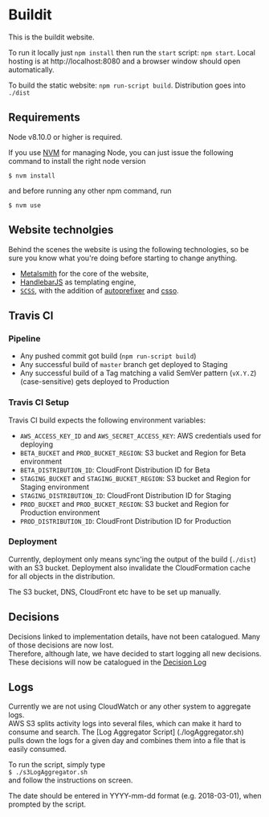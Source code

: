 # Buildit

This is the buildit website.

To run it locally just `npm install` then run the `start` script: `npm start`. Local hosting is at http://localhost:8080 and a browser window should open automatically.

To build the static website: `npm run-script build`. Distribution goes into `./dist`

## Requirements

Node v8.10.0 or higher is required.

If you use [NVM](https://github.com/creationix/nvm) for managing Node, you can just issue the following command to install the right node version

    $ nvm install

and before running any other npm command, run

    $ nvm use

## Website technolgies

Behind the scenes the website is using the following technologies, so be sure you know what you're doing before starting to change anything.

- [Metalsmith](http://metalsmith.io) for the core of the website,
- [HandlebarJS](https://handlebarsjs.com/) as templating engine,
- [`SCSS`](http://sass-lang.com/), with the addition of [autoprefixer](https://github.com/postcss/autoprefixer) and [csso](https://github.com/css/csso).

## Travis CI

### Pipeline

- Any pushed commit got build (`npm run-script build`)
- Any successful build of `master` branch get deployed to Staging
- Any successful build of a Tag matching a valid SemVer pattern (`vX.Y.Z`) (case-sensitive) gets deployed to Production

### Travis CI Setup

Travis CI build expects the following environment variables:

- `AWS_ACCESS_KEY_ID` and `AWS_SECRET_ACCESS_KEY`: AWS credentials used for deploying
- `BETA_BUCKET` and `PROD_BUCKET_REGION`: S3 bucket and Region for Beta environment
- `BETA_DISTRIBUTION_ID`: CloudFront Distribution ID for Beta
- `STAGING_BUCKET` and `STAGING_BUCKET_REGION`: S3 bucket and Region for Staging environment
- `STAGING_DISTRIBUTION_ID`: CloudFront Distribution ID for Staging
- `PROD_BUCKET` and `PROD_BUCKET_REGION`: S3 bucket and Region for Production environment
- `PROD_DISTRIBUTION_ID`: CloudFront Distribution ID for Production


### Deployment

Currently, deployment only means sync'ing the output of the build (`./dist`) with an S3 bucket.
Deployment also invalidate the CloudFormation cache for all objects in the distribution.

The S3 bucket, DNS, CloudFront etc have to be set up manually.

## Decisions

Decisions linked to implementation details, have not been catalogued. Many of those decisions are now lost.  
Therefore, although late, we have decided to start logging all new decisions.  These decisions will now be catalogued in the [Decision Log](docs/DECISIONLOG.md)

## Logs

Currently we are not using CloudWatch or any other system to aggregate logs.  
AWS S3 splits activity logs into several files, which can make it hard to consume and search. The [Log Aggregator Script] (./logAggregator.sh) pulls down the logs for a given day and combines them into a file that is easily consumed.

To run the script, simply type  
`$ ./s3LogAggregator.sh`  
and follow the instructions on screen.

The date should be entered in YYYY-mm-dd format (e.g. 2018-03-01), when prompted by the script.

